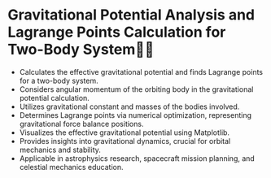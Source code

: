 
# Gravitational Potential Analysis and Lagrange Points Calculation for Two-Body System🌌🚀


- Calculates the effective gravitational potential and finds Lagrange points for a two-body system.
- Considers angular momentum of the orbiting body in the gravitational potential calculation.
- Utilizes gravitational constant and masses of the bodies involved.
- Determines Lagrange points via numerical optimization, representing gravitational force balance positions.
- Visualizes the effective gravitational potential using Matplotlib.
- Provides insights into gravitational dynamics, crucial for orbital mechanics and stability.
- Applicable in astrophysics research, spacecraft mission planning, and celestial mechanics education.





